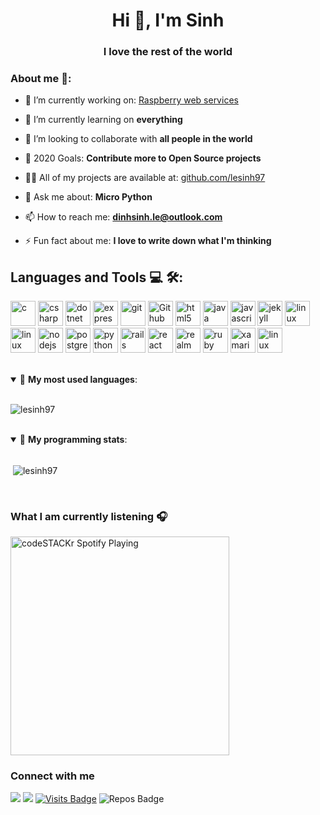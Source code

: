 <h1 align="center">Hi 👋, I'm Sinh</h1>
<h3 align="center">I love the rest of the world</h3>

### About me 💬:

- 🔭 I’m currently working on: [Raspberry web services](https://github.com/lesinh97/webserver-api)

- 🌱 I’m currently learning on **everything**

- 👯 I’m looking to collaborate with **all people in the world**

- 🥅 2020 Goals: **Contribute more to Open Source projects**

- 👨‍💻 All of my projects are available at: [github.com/lesinh97](https://github.com/lesinh97)

- 💬 Ask me about: **Micro Python**

- 📫 How to reach me: **dinhsinh.le@outlook.com**

- ⚡ Fun fact about me: **I love to write down what I'm thinking**

## Languages and Tools 💻 🛠:

<p align="left"><img src="https://devicons.github.io/devicon/devicon.git/icons/c/c-line.svg" alt="c" width="40" height="40"/> 
<img src="https://devicons.github.io/devicon/devicon.git/icons/csharp/csharp-line.svg" alt="csharp" width="40" height="40"/>
<img src="https://devicons.github.io/devicon/devicon.git/icons/dot-net/dot-net-plain-wordmark.svg" alt="dotnet" width="40" height="40"/>
<img src="https://devicons.github.io/devicon/devicon.git/icons/express/express-original.svg" alt="express" width="40" height="40"/>
<img src="https://www.vectorlogo.zone/logos/git-scm/git-scm-icon.svg" alt="git" width="40" height="40"/>
<img src="https://devicons.github.io/devicon/devicon.git/icons/github/github-original.svg" alt="Github" width="40" height="40"/>
<img src="https://devicons.github.io/devicon/devicon.git/icons/html5/html5-original-wordmark.svg" alt="html5" width="40" height="40"/>
<img src="https://devicons.github.io/devicon/devicon.git/icons/java/java-original-wordmark.svg" alt="java" width="40" height="40"/>
<img src="https://devicons.github.io/devicon/devicon.git/icons/javascript/javascript-original.svg" alt="javascript" width="40" height="40"/>
<img src="https://www.vectorlogo.zone/logos/jekyllrb/jekyllrb-icon.svg" alt="jekyll" width="40" height="40"/>
<img src="https://devicons.github.io/devicon/devicon.git/icons/ubuntu/ubuntu-plain.svg" alt="linux" width="40" height="40"/>
<img src="https://devicons.github.io/devicon/devicon.git/icons/ssh/ssh-original-wordmark.svg" alt="linux" width="40" height="40"/>
<img src="https://devicons.github.io/devicon/devicon.git/icons/nodejs/nodejs-original-wordmark.svg" alt="nodejs" width="40" height="40"/> 
<img src="https://devicons.github.io/devicon/devicon.git/icons/postgresql/postgresql-original-wordmark.svg" alt="postgresql" width="40" height="40"/>
<img src="https://devicons.github.io/devicon/devicon.git/icons/python/python-original.svg" alt="python" width="40" height="40"/>
<img src="https://devicons.github.io/devicon/devicon.git/icons/rails/rails-original-wordmark.svg" alt="rails" width="40" height="40"/>
<img src="https://devicons.github.io/devicon/devicon.git/icons/react/react-original-wordmark.svg" alt="react" width="40" height="40"/>
<img src="https://raw.githubusercontent.com/bestofjs/bestofjs-webui/8665e8c267a0215f3159df28b33c365198101df5/public/logos/realm.svg" alt="realm" width="40" height="40"/>
<img src="https://devicons.github.io/devicon/devicon.git/icons/ruby/ruby-original-wordmark.svg" alt="ruby" width="40" height="40"/>
<img src="https://raw.githubusercontent.com/detain/svg-logos/780f25886640cef088af994181646db2f6b1a3f8/svg/xamarin.svg" alt="xamarin" width="40" height="40"/>
<img src="https://devicons.github.io/devicon/devicon.git/icons/visualstudio/visualstudio-plain.svg" alt="linux" width="40" height="40"/>
</p>

<br>
<details open> 
 <summary>🤖 <b>My most used languages</b>: </summary>
 <br>
<p><img align="center" src="https://github-readme-stats.vercel.app/api/top-langs/?username=lesinh97&layout=compact&hide=html" alt="lesinh97" /></p>
</details>
<br>

<details open> 
 <summary>🤖 <b>My programming stats</b>: </summary>
  <br>
<p>&nbsp;<img align="center" src="https://github-readme-stats.vercel.app/api?username=lesinh97&show_icons=true" alt="lesinh97" /></p>
  <br>
</details>

### What I am currently listening 🎧

[<img src="https://now-playing-codestackr.vercel.app/api/spotify-playing" alt="codeSTACKr Spotify Playing" width="350" />](https://open.spotify.com/user/swyqyimdc12jajde4vpwd2x1b)

### Connect with me

<p align = "center">
  
[<img src="https://img.shields.io/badge/facebook-%231877F2.svg?&style=for-the-badge&logo=facebook&logoColor=white" />](https://facebook.com/lawlietle) 
[<img src = "https://img.shields.io/badge/instagram-%23E4405F.svg?&style=for-the-badge&logo=instagram&logoColor=white">](https://www.instagram.com/ldsinh/)
[![Visits Badge](https://badges.pufler.dev/visits/lesinh97/lesinh97?style=for-the-badge&color=blue)](https://github.com/lesinh97/lesinh97)
![Repos Badge](https://badges.pufler.dev/repos/lesinh97?style=for-the-badge&color=red)

</p>
